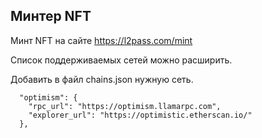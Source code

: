 ## Минтер NFT

Минт NFT на сайте https://l2pass.com/mint

Список поддерживаемых сетей можно расширить.

Добавить в файл chains.json нужную сеть.

```
  "optimism": {
    "rpc_url": "https://optimism.llamarpc.com",
    "explorer_url": "https://optimistic.etherscan.io/"
  },
```



